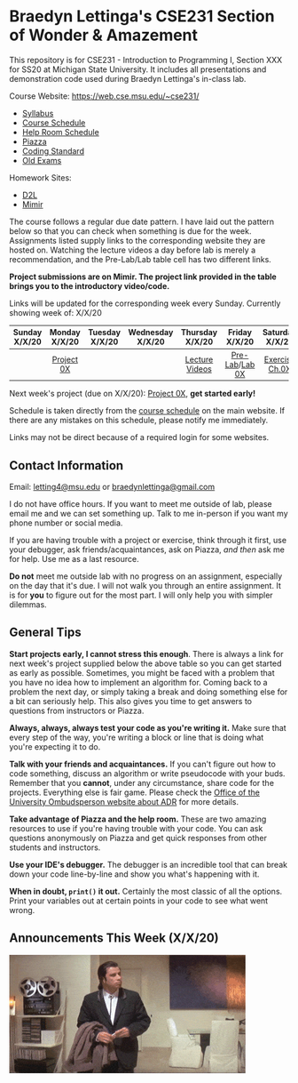 # Braedyn Lettinga's CSE231 Section of Wonder & Amazement
This repository is for CSE231 - Introduction to Programming I, Section XXX for SS20 at Michigan State University. It includes all presentations and demonstration code used during Braedyn Lettinga's in-class lab.

Course Website: https://web.cse.msu.edu/~cse231/
  - [Syllabus](https://web.cse.msu.edu/~cse231/Online/General/syllabus.html)
  - [Course Schedule](https://web.cse.msu.edu/~cse231/Online/due_dates.html)
  - [Help Room Schedule]()
  - [Piazza](https://piazza.com/)
  - [Coding Standard](https://web.cse.msu.edu/~cse231/Online/General/coding.standard.html)
  - [Old Exams](https://web.cse.msu.edu/~cse231/Online/Exams/)
  
Homework Sites:
  - [D2L](https://d2l.msu.edu/d2l/home)
  - [Mimir](https://class.mimir.io/)

The course follows a regular due date pattern. I have laid out the pattern below so that you can check when something is due for the week. 
Assignments listed supply links to the corresponding website they are hosted on.
Watching the lecture videos a day before lab is merely a recommendation, and the Pre-Lab/Lab table cell has two different links.

**Project submissions are on Mimir. The project link provided in the table brings you to the introductory video/code.**

Links will be updated for the corresponding week every Sunday. Currently showing week of: X/X/20

| Sunday X/X/20 | Monday X/X/20 | Tuesday X/X/20 | Wednesday X/X/20 | Thursday X/X/20 | Friday X/X/20 | Saturday X/X/20 |
| :---:  | :---:  | :---:   | :---:     | :---:    | :---:  | :---:    |
|| [Project 0X]() ||| [Lecture Videos]() | [Pre-Lab](https://d2l.msu.edu/d2l/home)/[Lab 0X]() | [Exercise Ch.0X](https://class.mimir.io/) |

Next week's project (due on X/X/20): [Project 0X](), **get started early!**

Schedule is taken directly from the [course schedule](https://web.cse.msu.edu/~cse231/Online/due_dates.html) on the main website. If there are any mistakes on this schedule, please notify me immediately.

Links may not be direct because of a required login for some websites.

## Contact Information
Email: letting4@msu.edu or braedynlettinga@gmail.com

I do not have office hours. If you want to meet me outside of lab, please email me and we can set something up. Talk to me in-person if you want my phone number or social media.

If you are having trouble with a project or exercise, think through it first, use your debugger, ask friends/acquaintances, ask on Piazza, *and then* ask me for help. Use me as a last resource.

**Do not** meet me outside lab with no progress on an assignment, especially on the day that it's due. I will not walk you through an entire assignment. It is for **you** to figure out for the most part. I will only help you with simpler dilemmas.

## General Tips

**Start projects early, I cannot stress this enough**. There is always a link for next week's project supplied below the above table so you can get started as early as possible.
Sometimes, you might be faced with a problem that you have no idea how to implement an algorithm for. Coming back to a problem the next day, or simply taking a break and doing something else for a bit can seriously help.
This also gives you time to get answers to questions from instructors or Piazza.

**Always, always, always test your code as you're writing it.** Make sure that every step of the way, you're writing a block or line that is doing what you're expecting it to do.

**Talk with your friends and acquaintances.** If you can't figure out how to code something, discuss an algorithm or write pseudocode with your buds. Remember that you **cannot**, under any circumstance, share code for the projects. Everything else is fair game. Please check the [Office of the University Ombudsperson website about ADR](https://ombud.msu.edu/academic-integrity/academic_dishonesty_report.html) for more details.

**Take advantage of Piazza and the help room.** These are two amazing resources to use if you're having trouble with your code. You can ask questions anonymously on Piazza and get quick responses from other students and instructors.

**Use your IDE's debugger.** The debugger is an incredible tool that can break down your code line-by-line and show you what's happening with it.

**When in doubt, `print()` it out.** Certainly the most classic of all the options. Print your variables out at certain points in your code to see what went wrong.

## Announcements This Week (X/X/20)

![](confused_travolta.gif)
